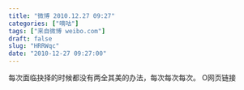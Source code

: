 ```yaml
---
title: "微博 2010.12.27 09:27"
categories: ["嘀咕"]
tags: ["来自微博 weibo.com"]
draft: false
slug: "HRRWqc"
date: "2010-12-27 09:27:00"
---
```


<p>每次面临抉择的时候都没有两全其美的办法，每次每次每次。 O网页链接 ​​​​</p>
